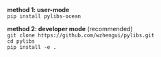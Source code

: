 **method 1: user-mode** <br>
`pip install pylibs-ocean`

**method 2: developer mode** (recommended) <br>
`git clone https://github.com/wzhengui/pylibs.git` <br>
`cd pylibs` <br>
`pip install -e .`
